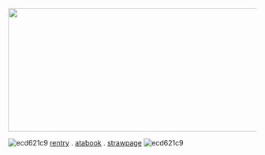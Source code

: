 <img align="center" width="650" height="250" src="https://i.pinimg.com/564x/79/80/79/7980795b231dc3b306a3431578d43ccd.jpg">

![ecd621c9](https://github.com/user-attachments/assets/996c665b-094d-42c1-91b5-151e975f0eae)
[rentry](https://rentry.co/itaadorii) . [atabook](https://itaadori.atabook.org/) . [strawpage](https://reversedcurse.straw.page/) ![ecd621c9](https://github.com/user-attachments/assets/996c665b-094d-42c1-91b5-151e975f0eae)
